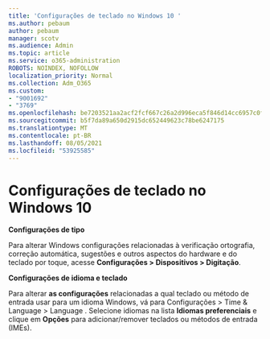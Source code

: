 ```yaml
---
title: 'Configurações de teclado no Windows 10 '
ms.author: pebaum
author: pebaum
manager: scotv
ms.audience: Admin
ms.topic: article
ms.service: o365-administration
ROBOTS: NOINDEX, NOFOLLOW
localization_priority: Normal
ms.collection: Adm_O365
ms.custom:
- "9001692"
- "3769"
ms.openlocfilehash: be7203521aa2acf2fcf667c26a2d996eca5f846d14cc6957c0fde6b82d887aa8
ms.sourcegitcommit: b5f7da89a650d2915dc652449623c78be6247175
ms.translationtype: MT
ms.contentlocale: pt-BR
ms.lasthandoff: 08/05/2021
ms.locfileid: "53925585"
---
```

# <a name="keyboard-settings-in-windows-10"></a>Configurações de teclado no Windows 10

**Configurações de tipo**

Para alterar Windows configurações relacionadas à verificação ortografia, correção automática, sugestões e outros aspectos do hardware e do teclado por toque, acesse **Configurações > Dispositivos > Digitação**. 

**Configurações de idioma e teclado**

Para alterar **as configurações** relacionadas a qual teclado ou método de entrada usar para um idioma Windows, vá para Configurações > Time & Language > Language . Selecione idiomas na lista **Idiomas preferenciais** e clique em **Opções** para adicionar/remover teclados ou métodos de entrada (IMEs).
